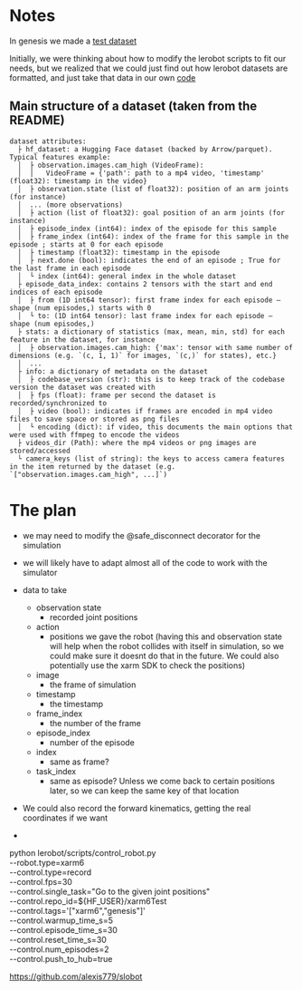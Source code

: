 # Notes
In genesis we made a [test dataset](https://huggingface.co/datasets/RadAlpaca11/lerobotTests)

Initially, we were thinking about how to modify the lerobot scripts to fit our needs, but we realized that we could just find out how lerobot datasets are formatted, and just take that data in our own [code](../magma/xarm6GenesisData.py)


## Main structure of a dataset (taken from the README)
```
dataset attributes:
  ├ hf_dataset: a Hugging Face dataset (backed by Arrow/parquet). Typical features example:
  │  ├ observation.images.cam_high (VideoFrame):
  │  │   VideoFrame = {'path': path to a mp4 video, 'timestamp' (float32): timestamp in the video}
  │  ├ observation.state (list of float32): position of an arm joints (for instance)
  │  ... (more observations)
  │  ├ action (list of float32): goal position of an arm joints (for instance)
  │  ├ episode_index (int64): index of the episode for this sample
  │  ├ frame_index (int64): index of the frame for this sample in the episode ; starts at 0 for each episode
  │  ├ timestamp (float32): timestamp in the episode
  │  ├ next.done (bool): indicates the end of an episode ; True for the last frame in each episode
  │  └ index (int64): general index in the whole dataset
  ├ episode_data_index: contains 2 tensors with the start and end indices of each episode
  │  ├ from (1D int64 tensor): first frame index for each episode — shape (num episodes,) starts with 0
  │  └ to: (1D int64 tensor): last frame index for each episode — shape (num episodes,)
  ├ stats: a dictionary of statistics (max, mean, min, std) for each feature in the dataset, for instance
  │  ├ observation.images.cam_high: {'max': tensor with same number of dimensions (e.g. `(c, 1, 1)` for images, `(c,)` for states), etc.}
  │  ...
  ├ info: a dictionary of metadata on the dataset
  │  ├ codebase_version (str): this is to keep track of the codebase version the dataset was created with
  │  ├ fps (float): frame per second the dataset is recorded/synchronized to
  │  ├ video (bool): indicates if frames are encoded in mp4 video files to save space or stored as png files
  │  └ encoding (dict): if video, this documents the main options that were used with ffmpeg to encode the videos
  ├ videos_dir (Path): where the mp4 videos or png images are stored/accessed
  └ camera_keys (list of string): the keys to access camera features in the item returned by the dataset (e.g. `["observation.images.cam_high", ...]`)
```

# The plan
* we may need to modify the @safe_disconnect decorator for the simulation
* we will likely have to adapt almost all of the code to work with the simulator
* data to take
    * observation state
        * recorded joint positions
    * action
        * positions we gave the robot (having this and observation state will help when the robot collides with itself in simulation, so we could make sure it doesnt do that in the future. We could also potentially use the xarm SDK to check the positions)
    * image
        * the frame of simulation 
    * timestamp
        * the timestamp
    * frame_index
        * the number of the frame
    * episode_index
        * number of the episode
    * index
        * same as frame?
    * task_index
        * same as episode? Unless we come back to certain positions later, so we can keep the same key of that location

* We could also record the forward kinematics, getting the real coordinates if we want

* 

python lerobot/scripts/control_robot.py \
  --robot.type=xarm6 \
  --control.type=record \
  --control.fps=30 \
  --control.single_task="Go to the given joint positions" \
  --control.repo_id=${HF_USER}/xarm6Test \
  --control.tags='["xarm6","genesis"]' \
  --control.warmup_time_s=5 \
  --control.episode_time_s=30 \
  --control.reset_time_s=30 \
  --control.num_episodes=2 \
  --control.push_to_hub=true



https://github.com/alexis779/slobot